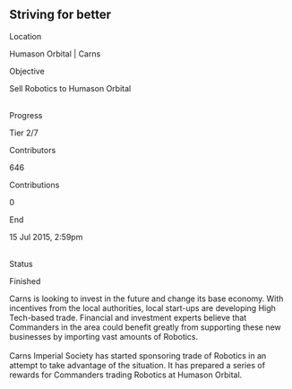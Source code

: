 ## Striving for better

Location

Humason Orbital \| Carns

Objective

Sell Robotics to Humason Orbital

\
Progress

Tier 2/7

Contributors

646

Contributions

0

End

15 Jul 2015, 2:59pm

\
Status

Finished

Carns is looking to invest in the future and change its base economy.
With incentives from the local authorities, local start-ups are
developing High Tech-based trade. Financial and investment experts
believe that Commanders in the area could benefit greatly from
supporting these new businesses by importing vast amounts of Robotics.\
\
Carns Imperial Society has started sponsoring trade of Robotics in an
attempt to take advantage of the situation. It has prepared a series of
rewards for Commanders trading Robotics at Humason Orbital.
